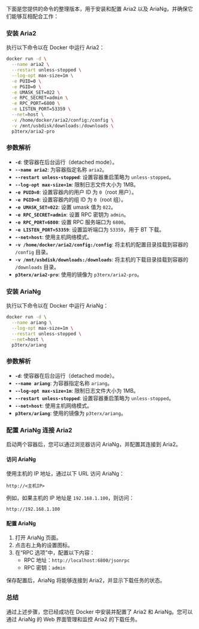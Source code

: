 下面是您提供的命令的整理版本，用于安装和配置 Aria2 以及 AriaNg，并确保它们能够互相配合工作：

### 安装 Aria2

执行以下命令以在 Docker 中运行 Aria2：

```sh
docker run -d \
  --name aria2 \
  --restart unless-stopped \
  --log-opt max-size=1m \
  -e PUID=0 \
  -e PGID=0 \
  -e UMASK_SET=022 \
  -e RPC_SECRET=admin \
  -e RPC_PORT=6800 \
  -e LISTEN_PORT=53359 \
  --net=host \
  -v /home/docker/aria2/config:/config \
  -v /mnt/usbdisk/downloads:/downloads \
  p3terx/aria2-pro
```

### 参数解析

- **`-d`**: 使容器在后台运行（detached mode）。
- **`--name aria2`**: 为容器指定名称 `aria2`。
- **`--restart unless-stopped`**: 设置容器重启策略为 `unless-stopped`。
- **`--log-opt max-size=1m`**: 限制日志文件大小为 1MB。
- **`-e PUID=0`**: 设置容器内的用户 ID 为 `0`（root 用户）。
- **`-e PGID=0`**: 设置容器内的组 ID 为 `0`（root 组）。
- **`-e UMASK_SET=022`**: 设置 umask 值为 `022`。
- **`-e RPC_SECRET=admin`**: 设置 RPC 密钥为 `admin`。
- **`-e RPC_PORT=6800`**: 设置 RPC 服务端口为 `6800`。
- **`-e LISTEN_PORT=53359`**: 设置监听端口为 `53359`，用于 BT 下载。
- **`--net=host`**: 使用主机网络模式。
- **`-v /home/docker/aria2/config:/config`**: 将主机的配置目录挂载到容器的 `/config` 目录。
- **`-v /mnt/usbdisk/downloads:/downloads`**: 将主机的下载目录挂载到容器的 `/downloads` 目录。
- **`p3terx/aria2-pro`**: 使用的镜像为 `p3terx/aria2-pro`。

### 安装 AriaNg

执行以下命令以在 Docker 中运行 AriaNg：

```sh
docker run -d \
  --name ariang \
  --log-opt max-size=1m \
  --restart unless-stopped \
  --net=host \
  p3terx/ariang
```

### 参数解析

- **`-d`**: 使容器在后台运行（detached mode）。
- **`--name ariang`**: 为容器指定名称 `ariang`。
- **`--log-opt max-size=1m`**: 限制日志文件大小为 1MB。
- **`--restart unless-stopped`**: 设置容器重启策略为 `unless-stopped`。
- **`--net=host`**: 使用主机网络模式。
- **`p3terx/ariang`**: 使用的镜像为 `p3terx/ariang`。

### 配置 AriaNg 连接 Aria2

启动两个容器后，您可以通过浏览器访问 AriaNg，并配置其连接到 Aria2。

#### 访问 AriaNg

使用主机的 IP 地址，通过以下 URL 访问 AriaNg：

```
http://<主机IP>
```

例如，如果主机的 IP 地址是 `192.168.1.100`，则访问：

```
http://192.168.1.100
```

#### 配置 AriaNg

1. 打开 AriaNg 页面。
2. 点击右上角的设置图标。
3. 在“RPC 选项”中，配置以下内容：
   - RPC 地址：`http://localhost:6800/jsonrpc`
   - RPC 密钥：`admin`

保存配置后，AriaNg 将能够连接到 Aria2，并显示下载任务的状态。

### 总结

通过上述步骤，您已经成功在 Docker 中安装并配置了 Aria2 和 AriaNg。您可以通过 AriaNg 的 Web 界面管理和监控 Aria2 的下载任务。
